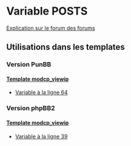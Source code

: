 # Variable POSTS
[Explication sur le forum des forums](http://forum.forumactif.com/t294113-listing-des-variables#POSTS)

## Utilisations dans les templates

### Version PunBB

#### [Template modcp_viewip](punbb/modcp_viewip.md)
* [Variable à la ligne 64](../punbb/modcp_viewip.tpl#L64)

### Version phpBB2

#### [Template modcp_viewip](subsilver/modcp_viewip.md)
* [Variable à la ligne 39](../subsilver/modcp_viewip.tpl#L39)